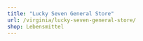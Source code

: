 ```yaml
---
title: "Lucky Seven General Store"
url: /virginia/lucky-seven-general-store/
shop: Lebensmittel
---
```

